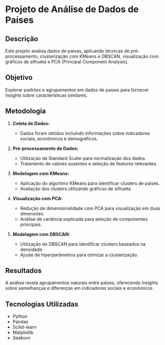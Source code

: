 # Projeto de Análise de Dados de Países

## Descrição
Este projeto analisa dados de países, aplicando técnicas de pré-processamento, clusterização com KMeans e DBSCAN, visualização com gráficos de silhueta e PCA (Principal Component Analysis).

## Objetivo
Explorar padrões e agrupamentos em dados de países para fornecer insights sobre características similares.

## Metodologia
1. **Coleta de Dados:**
   - Dados foram obtidos incluindo informações sobre indicadores sociais, econômicos e demográficos.

2. **Pré-processamento de Dados:**
   - Utilização de Standard Scaler para normalização dos dados.
   - Tratamento de valores ausentes e seleção de features relevantes.

3. **Modelagem com KMeans:**
   - Aplicação do algoritmo KMeans para identificar clusters de países.
   - Avaliação dos clusters utilizando gráficos de silhueta.

4. **Visualização com PCA:**
   - Redução de dimensionalidade com PCA para visualização em duas dimensões.
   - Análise de variância explicada para seleção de componentes principais.

5. **Modelagem com DBSCAN:**
   - Utilização do DBSCAN para identificar clusters baseados na densidade.
   - Ajuste de hiperparâmetros para otimizar a clusterização.

## Resultados
A análise revela agrupamentos naturais entre países, oferecendo insights sobre semelhanças e diferenças em indicadores sociais e econômicos.

## Tecnologias Utilizadas
- Python
- Pandas
- Scikit-learn
- Matplotlib
- Seaborn
